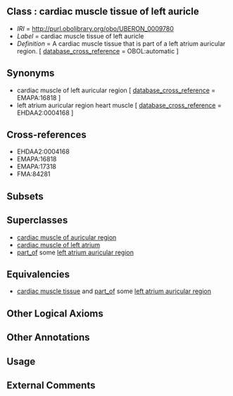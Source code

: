 
## Class : cardiac muscle tissue of left auricle

 * *IRI* = http://purl.obolibrary.org/obo/UBERON_0009780
 * *Label* = cardiac muscle tissue of left auricle
 * *Definition* = A cardiac muscle tissue that is part of a left atrium auricular region. [ [database_cross_reference](../../ef/oboInOwl#hasDbXref.md) = OBOL:automatic ]

## Synonyms

 * cardiac muscle of left auricular region [ [database_cross_reference](../../ef/oboInOwl#hasDbXref.md) = EMAPA:16818 ]
 * left atrium auricular region heart muscle [ [database_cross_reference](../../ef/oboInOwl#hasDbXref.md) = EHDAA2:0004168 ]

## Cross-references

 * EHDAA2:0004168
 * EMAPA:16818
 * EMAPA:17318
 * FMA:84281

## Subsets


## Superclasses

 * [cardiac muscle of auricular region](../../UBERON/78/UBERON_0003378.md)
 * [cardiac muscle of left atrium](../../UBERON/80/UBERON_0003380.md)
 * [part_of](../../BFO/50/BFO_0000050.md) some [left atrium auricular region](../../UBERON/30/UBERON_0006630.md)

## Equivalencies

 * [cardiac muscle tissue](../../UBERON/33/UBERON_0001133.md) and [part_of](../../BFO/50/BFO_0000050.md) some [left atrium auricular region](../../UBERON/30/UBERON_0006630.md)

## Other Logical Axioms


## Other Annotations


## Usage


## External Comments

